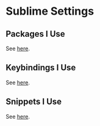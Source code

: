 # Sublime Settings #

## Packages I Use ##

See [here][packages].

[packages]: ./Package%20Control.sublime-settings

## Keybindings I Use ##

See [here][keybindings].

[keybindings]: ./Default%20(OSX).sublime-keymap

## Snippets I Use ##

See [here][snippets].

[snippets]: ./snippets

